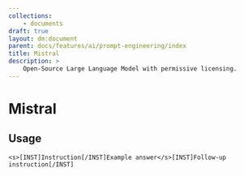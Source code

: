 ```yaml
---
collections: 
    - documents
draft: true
layout: dm:document
parent: docs/features/ai/prompt-engineering/index
title: Mistral
description: >
    Open-Source Large Language Model with permissive licensing.
---
```


# Mistral

## Usage

```
<s>[INST]Instruction[/INST]Example answer</s>[INST]Follow-up instruction[/INST]
```
